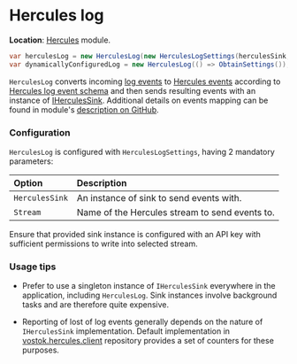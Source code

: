 # Hercules log

**Location**: [Hercules](../modules/hercules.md) module.

```csharp
var herculesLog = new HerculesLog(new HerculesLogSettings(herculesSink, logStreamName));
var dynamicallyConfiguredLog = new HerculesLog(() => ObtainSettings());
```

`HerculesLog` converts incoming [log events](../concepts/log-events.md) to [Hercules events](https://github.com/vostok/hercules/tree/master/hercules-protocol) according to [Hercules log event schema](https://github.com/vostok/hercules/blob/master/doc/event-schema/log-event-schema.md) and then sends resulting events with an instance of [IHerculesSink](https://github.com/vostok/hercules.client.abstractions/blob/master/Vostok.Hercules.Client.Abstractions/IHerculesSink.cs). Additional details on events mapping can be found in module's [description on GitHub](https://github.com/vostok/logging.hercules).



### Configuration

`HerculesLog` is configured with `HerculesLogSettings`, having 2 mandatory parameters:

| Option | Description |
| :--- | :--- |
| `HerculesSink` | An instance of sink to send events with. |
| `Stream` | Name of the Hercules stream to send events to. |

Ensure that provided sink instance is configured with an API key with sufficient permissions to write into selected stream.



### Usage tips

* Prefer to use a singleton instance of `IHerculesSink` everywhere in the application, including `HerculesLog`. Sink instances involve background tasks and are therefore quite expensive.

* Reporting of lost of log events generally depends on the nature of `IHerculesSink` implementation. Default implementation in [vostok.hercules.client](https://github.com/vostok/hercules.client) repository provides a set of counters for these purposes.

